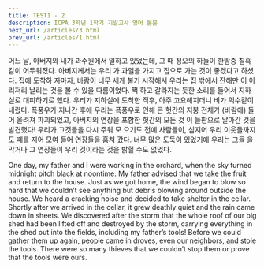 ```yaml
---
title: TEST1 - 2
description: ICPA 3학년 1학기 기말고사 영어 본문
next_url: /articles/3.html
prev_url: /articles/1.html
---
```


어느 날, 아버지와 내가 과수원에서 일하고 있었는데, 그 때 정오의 하늘이 한밤중 칠흑같이 어두워졌다. 아버지께서는 우리 가 과일을 가지고 집으로 가는 것이 좋겠다고 하셨다. 집에 도착하 자마자, 바람이 너무 세게 불기 시작해서 우리는 집 밖에서 잔해만 이 이리저리 날리는 것을 볼 수 있을 따름이었다. 쩍 하고 갈라지는 듯한 소리를 들어서 지하실로 대피하기로 했다. 우리가 지하실에 도착한 직후, 아주 고요해지더니 비가 억수같이 내렸다. 폭풍우가 지나간 후에 우리는 폭풍우로 인해 큰 헛간의 지붕 전체가 (바람에) 들어 올려져 파괴되었고, 아버지의 연장을 포함한 헛간의 모든 것 이 들판으로 날아간 것을 발견했다! 우리가 그것들을 다시 주워 모 으기도 전에 사람들이, 심지어 우리 이웃들까지도 떼를 지어 모여 들어 연장들을 훔쳐 갔다. 너무 많은 도둑이 있었기에 우리는 그들 을 막거나 그 연장들이 우리 것이라는 것을 밝힐 수도 없었다.

One day, my father and I were working in the orchard, when the sky turned midnight pitch black at noontime. My father advised that we take the fruit and return to the house. Just as we got home, the wind began to blow so hard that we couldn’t see anything but debris blowing around outside the house. We heard a cracking noise and decided to take shelter in the cellar. Shortly after we arrived in the cellar, it grew deathly quiet and the rain came down in sheets. We discovered after the storm that the whole roof of our big shed had been lifted off and destroyed by the storm, carrying everything in the shed out into the fields, including my father’s tools! Before we could gather them up again, people came in droves, even our neighbors, and stole the tools. There were so many thieves that we couldn’t stop them or prove that the tools were ours.
